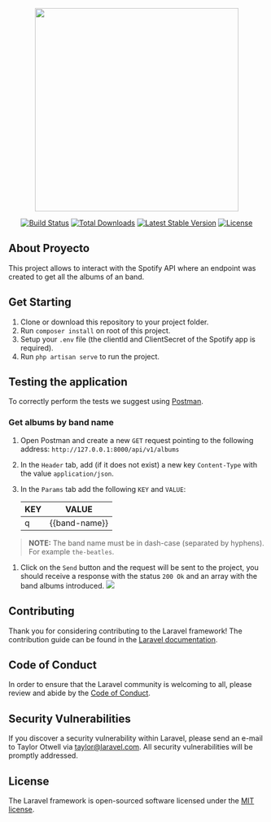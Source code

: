 <p align="center"><a href="https://laravel.com" target="_blank"><img src="https://raw.githubusercontent.com/laravel/art/master/logo-lockup/5%20SVG/2%20CMYK/1%20Full%20Color/laravel-logolockup-cmyk-red.svg" width="400"></a></p>

<p align="center">
<a href="https://travis-ci.org/laravel/framework"><img src="https://travis-ci.org/laravel/framework.svg" alt="Build Status"></a>
<a href="https://packagist.org/packages/laravel/framework"><img src="https://img.shields.io/packagist/dt/laravel/framework" alt="Total Downloads"></a>
<a href="https://packagist.org/packages/laravel/framework"><img src="https://img.shields.io/packagist/v/laravel/framework" alt="Latest Stable Version"></a>
<a href="https://packagist.org/packages/laravel/framework"><img src="https://img.shields.io/packagist/l/laravel/framework" alt="License"></a>
</p>

## About Proyecto

This project allows to interact with the Spotify API where an endpoint was created to get all the albums of an band.

## Get Starting

1. Clone or download this repository to your project folder.
1. Run `composer install` on root of this project.
1. Setup your `.env` file (the clientId and ClientSecret of the Spotify app is required).
1. Run `php artisan serve` to run the project.

## Testing the application

To correctly perform the tests we suggest using [Postman](https://identity.getpostman.com/signup?continue=https%3A%2F%2Fgo.postman.co%2Fbuild).

### Get albums by band name

1. Open Postman and create a new `GET` request pointing to the following address: `http://127.0.0.1:8000/api/v1/albums`
1. In the `Header` tab, add (if it does not exist) a new key `Content-Type` with the value `application/json`.
1. In the `Params` tab add the following `KEY` and `VALUE`:
   
    | KEY | VALUE         |
    |-----|---------------|
    | q   | {{band-name}} |

> **NOTE:** The band name must be in dash-case (separated by hyphens). For example `the-beatles`.

1. Click on the `Send` button and the request will be sent to the project, you should receive a response with the status `200 Ok` and an array with the band albums introduced.
![](.\doc\images\response_band_albums.png)

## Contributing

Thank you for considering contributing to the Laravel framework! The contribution guide can be found in the [Laravel documentation](https://laravel.com/docs/contributions).

## Code of Conduct

In order to ensure that the Laravel community is welcoming to all, please review and abide by the [Code of Conduct](https://laravel.com/docs/contributions#code-of-conduct).

## Security Vulnerabilities

If you discover a security vulnerability within Laravel, please send an e-mail to Taylor Otwell via [taylor@laravel.com](mailto:taylor@laravel.com). All security vulnerabilities will be promptly addressed.

## License

The Laravel framework is open-sourced software licensed under the [MIT license](https://opensource.org/licenses/MIT).
